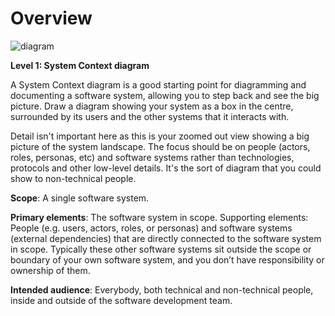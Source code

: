 # Overview

![diagram](https://www.plantuml.com/plantuml/svg/0/PP9FJyCm3CNla_OTp4v3WlR2YHCm9WOQRA9CYDFa9cQDb3zLugxZsvEa6fh6AUxBy-yvLky2e-VEwF7eGbcXEqdGCBVXjYmzziLESTFLNI0ld6MoN0XdIfHUeTthhktAsStrMgFbpUkorCWKE4hRMN8Vk6WpUZnQtd-jDX_Rp-UFnNOvVvg_FKulaxuc7voT2hg2oMn809AAdPzS_jsc-7Y_YSSadlVGkcHKg45ebLhwni5U1SK1k27egOur5ObH_GGcCnKcd4GOjBWZ4yiCrDhrGsUA0dQ0KW9QcMU1R-TDo9y2FHWdIOD4nbC-jcqaVL8DiT9A82jdp-039z9hWj2uteApntbFMDlvWQSwpxjyhQ0YlrU2Ge8jCEJar5WKvpqkrD6pgXwITUtTNaaAG5QsJjcucfX_x1gFtaddjG-BYRiDIK_giExXGQTwTWvo5Q6PP_8uAU-bMhqTdTca_u6pF0nvbEyYAFyYlm00)

**Level 1: System Context diagram**

A System Context diagram is a good starting point for diagramming and documenting a software system, allowing you to step back and see the big picture. Draw a diagram showing your system as a box in the centre, surrounded by its users and the other systems that it interacts with.

Detail isn't important here as this is your zoomed out view showing a big picture of the system landscape. The focus should be on people (actors, roles, personas, etc) and software systems rather than technologies, protocols and other low-level details. It's the sort of diagram that you could show to non-technical people.

**Scope**: A single software system.

**Primary elements**: The software system in scope.
Supporting elements: People (e.g. users, actors, roles, or personas) and software systems (external dependencies) that are directly connected to the software system in scope. Typically these other software systems sit outside the scope or boundary of your own software system, and you don’t have responsibility or ownership of them.

**Intended audience**: Everybody, both technical and non-technical people, inside and outside of the software development team.